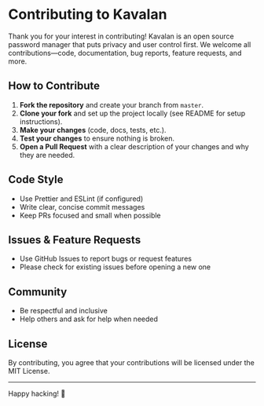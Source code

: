 # Contributing to Kavalan

Thank you for your interest in contributing! Kavalan is an open source password manager that puts privacy and user control first. We welcome all contributions—code, documentation, bug reports, feature requests, and more.

## How to Contribute

1. **Fork the repository** and create your branch from `master`.
2. **Clone your fork** and set up the project locally (see README for setup instructions).
3. **Make your changes** (code, docs, tests, etc.).
4. **Test your changes** to ensure nothing is broken.
5. **Open a Pull Request** with a clear description of your changes and why they are needed.

## Code Style
- Use Prettier and ESLint (if configured)
- Write clear, concise commit messages
- Keep PRs focused and small when possible

## Issues & Feature Requests
- Use GitHub Issues to report bugs or request features
- Please check for existing issues before opening a new one

## Community
- Be respectful and inclusive
- Help others and ask for help when needed

## License
By contributing, you agree that your contributions will be licensed under the MIT License.

---

Happy hacking! 🚀
